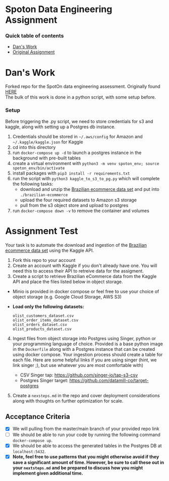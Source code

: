 
# Spoton Data Engineering Assignment


### Quick table of contents
- [Dan's Work](#dans-work)
- [Original Assignment](#assignment-test)

# Dan's Work

Forked repo for the SpotOn data engineering assessment. Originally found [HERE](https://github.com/SpotOnInc/data_engineering_assignment)\
The bulk of this work is done in a python script, with some setup before.

### Setup 
Before triggering the .py script, we need to store credentials for s3 and kaggle, along with setting up a Postgres db instance.

 1. Credentials should be stored in `~/.aws/config` for Amazon and `~/.kaggle/kaggle.json` for Kaggle
 2. cd into this directory
 3. run `docker-compose up -d` to launch a postgres instance in the background with pre-built tables
 4. create a virtual environment with `python3 -m venv spoton_env; source spoton_env/bin/activate`
 5. install packages with `pip3 install -r requirements.txt`
 6. run the script with `python3 kaggle_to_s3_to_pg.py` which will complete the following tasks:
    * download and unzip the [Brazilian ecommerce data set](https://www.kaggle.com/olistbr/brazilian-ecommerce) and put into `./brazilian-ecommerce`
    * upload the four required datasets to Amazon s3 storage
    * pull from the s3 object store and upload to postgres
 7. run `docker-compose down -v` to remove the container and volumes


# Assignment Test
Your task is to automate the download and ingestion of the [Brazilian ecommerce data set](https://www.kaggle.com/olistbr/brazilian-ecommerce) using the Kaggle API. 

1) Fork this repo to your account
2) Create an account with Kaggle if you don't already have one.  You will need this to access their API to retreive data for the assigment.
3) Create a script to retrieve Brazilian eCommerce data from the Kaggle API and place the files listed below in object storage.
  - Minio is provided in docker compose or feel free to use your choice of object storage (e.g. Google Cloud Storage, AWS S3)
  - **Load only the following datasets:**
  
    ```
    olist_customers_dataset.csv
    olist_order_items_dataset.csv
    olist_orders_dataset.csv
    olist_products_dataset.csv
    ```
4) Ingest files from object storage into Postgres using Singer, python or your programming language of choice.  Provided is a base python image in the `Dockerfile` along with a Postgres instance that can be created using docker compose.  Your ingestion process should create a table for each file.  Here are some helpful links if you are using singer (hint, we link singer ;), but use whatever you are most comfortable with)
    - CSV Singer tap: https://github.com/singer-io/tap-s3-csv
    - Postgres Singer target: https://github.com/datamill-co/target-postgres

5) Create a `nexsteps.md` in the repo and cover deployment considerations along with thoughts on further optimization for scale.


## Acceptance Criteria


- [x] We will pulling from the master/main branch of your provided repo link
- [ ] We should be able to run your code by running the following command `docker-compose up`.
- [x] We should be able to access the generated tables in the Postgres DB at `localhost:5432`.
- [x] **Note, feel free to use patterns that you might otherwise avoid if they save a significant amount of time.  However, be sure to call these out in your `nextsteps.md` and be prepared to discuss how you might implement given additional time.**